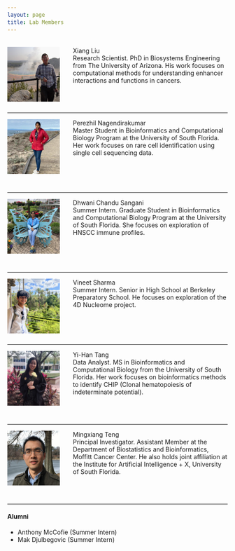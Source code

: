 ```yaml
---
layout: page
title: Lab Members
---
```



<br>
<img style="float:left;margin: 0 30px 0 0;width:120px;height:125px;"
src="/assets/themes/twitter/bootstrap/img/xiangliu.jpg"> 
Xiang Liu<br>
Research Scientist. PhD in Biosystems Engineering from The University of
Arizona. His work focuses on computational methods for understanding
enhancer interactions and functions in cancers.<br><br><br><br>

---

<img style="float:left;margin: 0 30px 0 0;width:120px;height:125px;"
src="/assets/themes/twitter/bootstrap/img/perezhilnagendirakumar.jpg"> 
Perezhil Nagendirakumar<br>
Master Student in Bioinformatics and Computational Biology Program at the
University of South Florida. Her work focuses on rare cell
identification using single cell sequencing data.<br><br><br><br><br>

---

<img style="float:left;margin: 0 30px 0 0;width:120px;height:125px;"
src="/assets/themes/twitter/bootstrap/img/dhwanisangani.jpg"> 
Dhwani Chandu Sangani<br>
Summer Intern. Graduate Student in Bioinformatics and Computational
Biology Program at the  University of South Florida. She focuses on
exploration of HNSCC immune profiles.<br><br><br><br><br>

---

<img style="float:left;margin: 0 30px 0 0;width:120px;height:125px;"
src="/assets/themes/twitter/bootstrap/img/vineetsharma.jpg"> 
Vineet Sharma<br>
Summer Intern. Senior in High School at  Berkeley Preparatory
School. He focuses on exploration of the 4D Nucleome
project.<br><br><br><br><br> 

---

<img style="float:left;margin: 0 30px 0 0;width:120px;height:125px;"
src="/assets/themes/twitter/bootstrap/img/yihantang.jpg"> 
Yi-Han Tang <br>
Data Analyst. MS in Bioinformatics and Computational Biology from the
University of South Florida. Her work focuses on bioinformatics
methods to identify CHIP (Clonal hematopoiesis of indeterminate
potential).<br><br><br><br>

---

<img style="float:left;margin: 0 30px 0 0;width:120px;height:125px;"
src="/assets/themes/twitter/bootstrap/img/jamaicapond.jpg"> 
Mingxiang Teng <br>
Principal Investigator. Assistant Member at the Department of
Biostatistics and Bioinformatics, Moffitt Cancer Center. He also holds
joint affiliation at the Institute for Artificial Intelligence + X,
University of South Florida.<br><br><br><br>

---

#### Alumni

- Anthony McCofie (Summer Intern)
- Mak Djulbegovic (Summer Intern)
